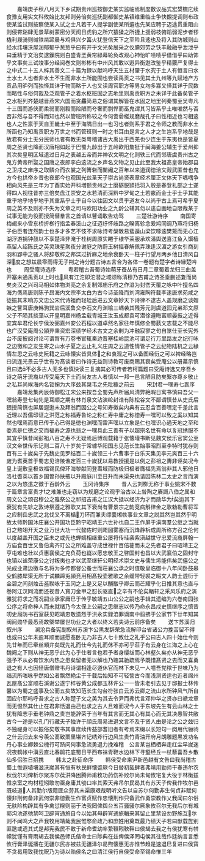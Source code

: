 <!-- { "loadSidebar": true } -->
　　嘉靖庚子秋八月天下乡试期贵州巡按御史某实监临焉制度数议品式宏槼橅庀续食豫支用实文科攸始比友邦则劳倍矣巡抚副都御史某镇维重临士争快覩提调则布政使某监试则按察使某入试之士凡若干人提学副使某所遴也先某应聘于迈途贯重阻山则侵霄谿肆无景草树蒙密分天阂日虎豹之所穴猿猱之所捷上援弱枝俯蹈弱泥步者镠橇利屐骑则缄铁凿蹄晨与鸡俱兴夕篝火犹登信天下之至险且逺也及将入其防城则山经水纬壤沃屋润郁郁乎葱葱乎曰有开乎文光矣展采之仪腆郊劳之饫丰融融乎泄泄乎曰垂精于文治矣逮鏁院则白盛青垩黄帘緑幕轮奂改观心神怡旷啧啧乎借借乎曰助饰乎文事矣三试竣事分经阅巻文则彬彬有中州风其敢以遐异衡逖改鉴乎精覈严复得士之中式二十五人梓其善文二十篇为録以献呜呼天生五材肇于水究于土人有恒言曰水土水土人也者非水土不生而非水土所能囿也尝读禹贡之书见其土九州等九赋地产方贡品用昈列而独怪其详于物而略于人也又读周官职方等男女均多寡又怪其详于民数而略性与俗何哉及泛观管子之着水枢班固之志地里则禹贡职方之未详于此备矣管子之水枢列齐楚越晋燕宋六国而贪麤简易之俗谓其解皆在水固之地里列秦蜀至吴粤凡十三国而游侠而柔弱而刚毅而险陋而夸奢而剽悍而巫鬼谓其习皆系乎土唯唯然与否否非然与吾不得而知也然以管班所称较之今何啻碞槎规磨哉孔子曰性相近也习相逺也人之性禀于天自王畿土中至于海隅日出一也习也者则系乎君之令师之教而非水土所函也乃知禹贡职方万世之书而管班则一时之书耳由是言之人才之生岂系乎地哉是故君有分土无分民师也者有教无类粤稽诸古大禹出于西羌也少连生于东夷也是皆夏周之圣贤也降而汉唐相如起于巴蜀九龄出于五岭欧阳詹挺于闽海姜公辅生于爱州抑其次矣皇明区域逺过日月之表越五帝而并神农文明之化则轶三代而邻唐虞贵州古之鬼方黄帝所娶之国唐之夜郎李白逺流之乡声名文物之见止此至我太祖髙皇帝始郡县之卫戍之庠序之取鳞介而衣裳之列箐砦而闉阇之百年以来道润徳洽文觌武匿昔也鬼方今也拱帝乡昔也夜郎今也观国光兹圣天子崇古尚贤表章经术厘正文体天下喁喁争相向风先是三年为丁酉实始开科増额贵州之士磨砺脱頴括羽入彀是春登礼部之士遂得四人视往昔亦三倍矣盘江崇安之水若清而深黔中罗甸之土若畞而金士乎士乎其能重乎地乎地乎地乎其重系乎士乎自今以往因文以贯乎道友今以尚乎古上焉可希乎夏周之英不及则亦不失为文章之司马欧阳功业之九龄公辅其勿以逺自画地自限哉某于试事无能为役而授简僣羣言之首请以瞽诵敢告劝驾
　　三楚壮游诗序
　　南国寄梅朅来小雪东桥折栁行指孟春溪山之征迈纡怀岐路之暌离轸念爰鸠同调乃燕将归杨子伯臣者连然韵士也多才多艺不忮不求咏诗考槃斆易蜚遁山梁饮啄逺樊笼而无心江湖浮游捐钟鼓以不享楚泽非淹于桂树周原实睠于棣华莱服承欢潘舆送喜江鱼入馔樯燕留人绍陈氏之英灵珠星聚夜分谢庭之防蔚玉树揺春解佩弄珠逢汉濵之游女引商刻羽和郢中之骚人将辞敬梓之邦渫过折麻之地余衰卧天一柱子行望月两乡他日清风自深度之想兹晨零雨得无子荆之诗分题古诗五言合为各体一卷题有楚字者诗縁楚吟也
　　周受庵诗选序
　　粤若稽古吾蜀诗始萌牙蚕丛有日月二章蜀着龙归三曲盖开塞未通禹贡以上时也风有江沱即沱潜之域颂称清穆乃吉甫之诗圣埀删述夐而尚矣炎汉之兴司马相如体物浏亮之余复制郊庙乐府之作溢为封峦天覆之咏中叶擅名四海为儁焉唐则陈子昂海内文宗李太白为古今诗圣降而刘湾雍陶符载李逺唐求苑咸之徒振其末响苏文忠公宋代诗祖而轻辁后进云文章妙天下诗律不逮古人盖规磨之谈媢嫉之訾耳唐庚韩驹巽岩后溪鲁交李石文丹渊喻三嵎袭其残芳元则虞道园兄弟邓文原父子不陨其掞藻以开皇明嘉州杨孟载青城王汝玉成都袁可潜徐遵晦富顺晏振之近得宜宾牟君伦长宁侯汝弼嘉州安公石程以道卓然名家往年慎修全蜀蓺文志载之不能尽也广汉受庵周公頴异秉资宏深绩学经术古文之余剰为冲融寂寥之句自筮仕至长宪外台不废披阅讨论可谓胷有万卷书宦辄秦边晋塞桂岭昆池可谓足行万里路发之纪行咏之边徼和之友生寄之山水子夏之云止礼义庄周之云道性情管子之云纪物陆机之云縁情左思之云咏史阮籍之云咏懐实皆具体之和衷观之可以备图经衍之可以裨经略岂曰流连光景云乎世有为髙谈者曰作诗无益则诗教可废商赐其衰矣受庵公以册藁示慎且曰选不必多古人无多也慎快读三复摘其必可传者若柯篇题曰受庵诗选又序吾乡诗之萌牙流裔以传受庵天下士而尚友古人者慎以一邦一邑言陋且防矣繄亦尊乡敬止之私耳尚竢海内名钜掬为大序兹其椉韦之先粃糠之前云
　　宋封君一嘿寿七袠序
　　嘉靖龙集丙辰侍御松江宋公来按吾全蜀先声所届风清弊絶暇日寓书慎曰吾父一嘿翁寿登七旬先是耳顺之期有林肖泉文沾演纶封诰有陈松谷文不鄙谓慎昔从史氏后猥授简慎也屏居遐逖未及拜翁而因公之号知寿徴矣内典有云忍含百善嘿定千差此言近理以吾儒印证之洪范之称福寿鲁论之称仁寿中庸之称徳寿一嘿可以致之奚以知其然也嘿焉而意已传于心已得是徳也渊嘿而雷声嘿以立象是仁也嘿识心通天地之至和委焉是仁徳之交而福寿之源也翁之一嘿具此三善有子以超宗名世有命以豸冠绣服不其宜乎慎昔闻彭祖八百之寿不无疑焉后博观载籍于张懐瓘书断见魏文侯乐官窦公至汉文帝世传乐记则二百八十岁矣于常璩华阳国志见范长生始事昭烈至李特时犹存则百有三十嵗矣于先魏史见罗结百二十嵗领三十六曹事于白乐天集见李元爽百三十六嵗为耆英首于蜀志见涪陵谯定百三十嵗犹以易教授援是以例之彭祖之夀非诬矣况今皇上诞敷皇极敛福锡民俾环海黎献同登夀域而防极归极者膺福先焉翁非其人邪他日洛社耆英以首乡国曽孙扶掖以升殿庭川至日升而未渠央也请因陈林二太史之言而演之以为悠逺之徴于百龄外云
　　玉冈诗集序
　　昔人云刘栁无称于事业姚宋不数于篇章言富贵才之难兼也走窃以为规磨之论观乎治古以上咎陶之赓謌八伯之属和周文公之颂召穆公之雅祭公之祁招吉甫之江汉大抵以经济为才而勋华为矣迨其下衰犹有先轸之敦诗祭遵之雅歌又其下衰尚有曹景宗之韵竞病斛律金之歌勅勒曹将军之应制岳忠武之北伐又不离楯刀环而兼夫缥嚢缃帙事业文章之説其然岂其然乎明故太师黔国沐庄襄公开国功臣黔宁昭靖王六世孙也自二王作屏于滇南羣公继之当就日之勲翊开天之业万世大功一代懿佐时则飑囬雾塞而沉烽静柝成周所称方召之伦何以度越盖开国之臣未之或先也蝉嫣相继重公屡将传珪袭紫滇越世守忠爱流裔屏翰一方庙食百世又鲁伯禽齐玎公之所难盖守成世禄什百倍蓰而未之先者君子曰昭靖王之亨屯难也壮以贞惠襄侯之克负荷也嶷以愿忠敬王之啓国封也昌以大武襄伯之固封守也镇以谧荣康公之讨叛夷也才以武至继轩公明经术崇文史与儒生埓能伟矣武僖公之光成业肃边徼与名将为多传都督公蚤世而荘襄公承之时值敬皇临御十八年间卧鼓皋殳鹤膝犀渠无所于试麟蹄兎頴竞用相髙投壶雅歌之余缓带轻裘之暇文人韵士逰衍于金碧之间刻烛击盋聫咏于玉冈之上是又足以黼黻乎卿云而芒耀乎化日推其意也直与巻阿江汉同流而还视昔人寳刀金甲之怼长驱直之辛有不伦矣輶轩之采风乐府之演雅犹将求之而况嗣业承家庸巳于传乎敏靖五山公公之嗣也手辑其遗编为六巻南园张公序之将命梓人而未就绪乃今太保上公嗣之思继志以传乃命永昌戍史慎继序之慎昔叨史局防书石室获见昭靖忠敬遗烈于洪永实録洎罪谪南中翦拂于公家节下廿年知其阀阅勋华最悉焉故槩举屡世功业之大者以终义若夫诗云前序备矣
　　送卞苏溪归叙州序
　　澜沧兵备宪副叙州苏溪卞公黒发辞荣急流解印台省诸公力挽苦留不得也或曰公年未逾耳顺而遽愿髙卧无乃非古人七十致仕之礼乎公曰古人四十始仕今则先廿年而巳牵丝頍弁矣既先礼而仕今先礼而休不亦可乎荘子有云身在江海之上心在魏阙之下则从神无恶乎此为心乎仕者言也若予者身缨绂而心林壑久矣亦从神无恶乎强予不从必有饮氷内热之患矣留者无以解也乃聴其驰疏焉予既惜髙贤之去而又喜勇退之有人也因怪唐僧赠韦丹诗谓相逢尽道休官而林下未见一人噫吾党秾于世味乃为缁流所嗤咏乎然如公者飘然絶尘于千载后始知不可轻訾古今而浅测贤逹也近者绵州瓦屋髙公富顺右溪谢公遂宁梓谷黄公成都玉林许公一一皆未老引去见于邸报士林传馨以为蜀之盛事及公而五矣故知范长生勾台符张白云苏云卿之流山水所钟风气所自固应尔耶呜呼吾求之古人称楚子文之美为其去令尹而弗忧言邓仲华之贤亦曰褫龙章而无愠然其仕止在君非恬退由己也求之古人且难而况今人乎东坡先生有云山林之士犹有降志乎垂老钟鼎之贵岂能辞荣于当年有其言而无其心有其心而无其决愚智共敝古今一途是以孔门行藏夫子独许于顔氏周易进退文言不及于贤人由是论之公之兹归不独禔身可以振俗矣敬书其事庶续传益部耆旧者有考焉末缀以长短句一阕用代骊驹之什云归去来兮羡公髙致栗里堪齐记绣斧行边风生贵竹青油开府月朗雕题黒发功名丹心事业卿棘公槐行可跻问何事急流勇退力挽难稽　公言某岂栖栖奔走红尘早嵗迷况夜鹤帐中滇云直北春鹃花底蜀日平西布袜青鞋水边林下寻壑经丘一杖藜喜吾乡散仙多侣胜日招携
　　韩太之赴征命序
　　韩侯受命来尹新邑越有文告曰我尚稽古蜀土惟遐埴壤滋沃嵗其有恒有秋民鲜懐蹙厥今日替初哉肆者弗靖用勤师干春违尔农秋伐尔刈俾析尔聚冻尔葆洪降困腾师甫敉功药伤补败尔尚未甸攸宅复大役于林衡兹惟京室之构材程矧敢勿亟身庸其劬口率其索天弗吊尔民曷其有苏天子俾我作牧尔邑既岐道人其勤尔版籍匪众劳其未渠康艰哉明听文告以自苏尔何勤非生何贞非赋何懐非刑何备非武何崇非徳勤生作富贞赋作忠懐刑作只备武作勇崇教作乂我闻曰尔俗无肤险构辟其有争禽愆糇则丽于法我罔俾舆台五百骚骚尔厥象攸召尔无我后尔有城郭沟池遂弛禁呵卫辟宵通旅自今以始其母辟宵通旅輶来其留止里禁设勿野施互尔则不闻鸣犬之声我牧用靖哉我民惟慗俞政乃和庶姓用奠既最乃绩天子若曰猷载旌别匪逖或遗其式是邦宪我民不斁于新命耆幼率絷韅靷鞅靽曰侯朅去我之有侯犹寒有帡幪犹馑有膏雨朅去我侯邑师氏偕命士曰陟典在兹俾侯泽罔屯侯其往哉作廷纳言言悉攸行膏泽诞播在无疆尔民亦被兹无疆泽尔曷煦懐惠无亦惟节趋是速退巳复进曰侯寳不贪曷用致我忱贶乃为诗以贻侯名之曰清江侯行自侯受命至锡命惟三年
